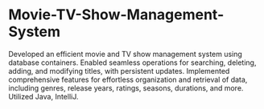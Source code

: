# Movie-TV-Show-Management-System
Developed an efficient movie and TV show management system using 
database containers. Enabled seamless operations for searching, deleting, adding, and modifying titles, with 
persistent updates. Implemented comprehensive features for effortless organization and retrieval of data, including 
genres, release years, ratings, seasons, durations, and more. Utilized Java, IntelliJ.
